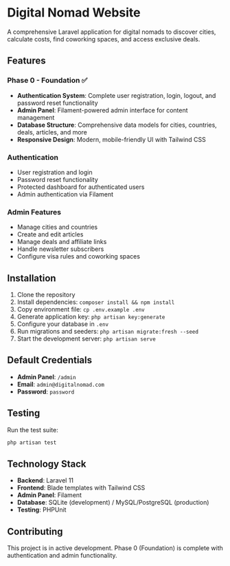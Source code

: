 # Digital Nomad Website

A comprehensive Laravel application for digital nomads to discover cities, calculate costs, find coworking spaces, and access exclusive deals.

## Features

### Phase 0 - Foundation ✅
- **Authentication System**: Complete user registration, login, logout, and password reset functionality
- **Admin Panel**: Filament-powered admin interface for content management
- **Database Structure**: Comprehensive data models for cities, countries, deals, articles, and more
- **Responsive Design**: Modern, mobile-friendly UI with Tailwind CSS

### Authentication
- User registration and login
- Password reset functionality
- Protected dashboard for authenticated users
- Admin authentication via Filament

### Admin Features
- Manage cities and countries
- Create and edit articles
- Manage deals and affiliate links
- Handle newsletter subscribers
- Configure visa rules and coworking spaces

## Installation

1. Clone the repository
2. Install dependencies: `composer install && npm install`
3. Copy environment file: `cp .env.example .env`
4. Generate application key: `php artisan key:generate`
5. Configure your database in `.env`
6. Run migrations and seeders: `php artisan migrate:fresh --seed`
7. Start the development server: `php artisan serve`

## Default Credentials

- **Admin Panel**: `/admin`
- **Email**: `admin@digitalnomad.com`
- **Password**: `password`

## Testing

Run the test suite:
```bash
php artisan test
```

## Technology Stack

- **Backend**: Laravel 11
- **Frontend**: Blade templates with Tailwind CSS
- **Admin Panel**: Filament
- **Database**: SQLite (development) / MySQL/PostgreSQL (production)
- **Testing**: PHPUnit

## Contributing

This project is in active development. Phase 0 (Foundation) is complete with authentication and admin functionality.
